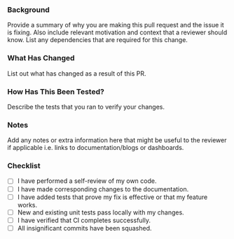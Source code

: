<!-- First line in a file should be a top-level heading  markdownlint/MD041 -->
<!-- markdownlint-disable MD041 -->

### Background

Provide a summary of why you are making this pull request and the issue it is fixing. Also include relevant motivation and context that a reviewer should know. List any dependencies that are required for this change.


### What Has Changed

List out what has changed as a result of this PR.

### How Has This Been Tested?

Describe the tests that you ran to verify your changes.

### Notes

Add any notes or extra information here that might be useful to the reviewer if applicable i.e. links to documentation/blogs or dashboards.

### Checklist

- [ ] I have performed a self-review of my own code.
- [ ] I have made corresponding changes to the documentation.
- [ ] I have added tests that prove my fix is effective or that my feature works.
- [ ] New and existing unit tests pass locally with my changes.
- [ ] I have verified that CI completes successfully.
- [ ] All insignificant commits have been squashed.
